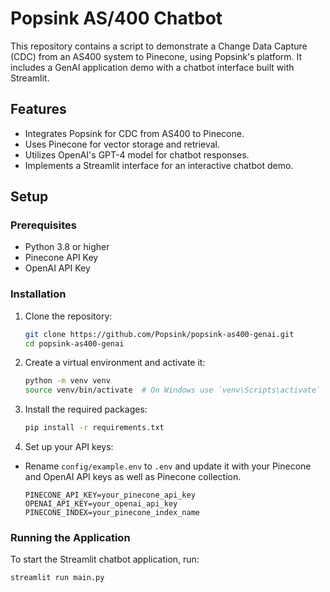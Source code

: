 # Popsink AS/400 Chatbot

This repository contains a script to demonstrate a Change Data Capture (CDC) from an AS400 system to Pinecone, using Popsink's platform. It includes a GenAI application demo with a chatbot interface built with Streamlit.

## Features

- Integrates Popsink for CDC from AS400 to Pinecone.
- Uses Pinecone for vector storage and retrieval.
- Utilizes OpenAI's GPT-4 model for chatbot responses.
- Implements a Streamlit interface for an interactive chatbot demo.

## Setup

### Prerequisites

- Python 3.8 or higher
- Pinecone API Key
- OpenAI API Key

### Installation

1. Clone the repository:

    ```bash
    git clone https://github.com/Popsink/popsink-as400-genai.git
    cd popsink-as400-genai
    ```

2. Create a virtual environment and activate it:

    ```bash
    python -m venv venv
    source venv/bin/activate  # On Windows use `venv\Scripts\activate`
    ```

3. Install the required packages:

    ```bash
    pip install -r requirements.txt
    ```

4. Set up your API keys:

- Rename `config/example.env` to `.env` and update it with your Pinecone and OpenAI API keys as well as Pinecone collection.

    ```env
    PINECONE_API_KEY=your_pinecone_api_key
    OPENAI_API_KEY=your_openai_api_key
    PINECONE_INDEX=your_pinecone_index_name
    ```

### Running the Application

To start the Streamlit chatbot application, run:

```bash
streamlit run main.py
